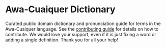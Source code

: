 
# Awa-Cuaiquer Dictionary

Curated public domain dictionary and pronunciation guide for terms in the Awa-Cuaiquer language. See the [contributing guide](https://github.com/drumworkteam/term/blob/make/.github/contributing.md) for details on how to contribute. We would love your support, even if it is just fixing a word or adding a single definition. Thank you for all your help!